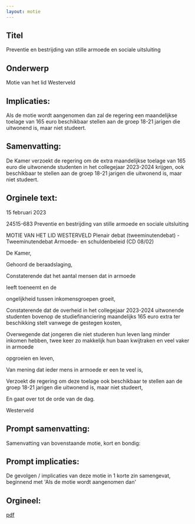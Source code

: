 ```yaml
---
layout: motie
---
```

## Titel
Preventie en bestrijding van stille armoede en sociale uitsluiting
## Onderwerp
Motie van het lid Westerveld
## Implicaties:

Als de motie wordt aangenomen dan zal de regering een maandelijkse toelage van 165 euro beschikbaar stellen aan de groep 18-21 jarigen die uitwonend is, maar niet studeert.
## Samenvatting:

De Kamer verzoekt de regering om de extra maandelijkse toelage van 165 euro die uitwonende studenten in het collegejaar 2023-2024 krijgen, ook beschikbaar te stellen aan de groep 18-21 jarigen die uitwonend is, maar niet studeert.
## Orginele text:


15 februari 2023

24515-683
Preventie en bestrijding van stille armoede en sociale uitsluiting

MOTIE VAN HET LID WESTERVELD
Plenair debat (tweeminutendebat) - Tweeminutendebat Armoede- en schuldenbeleid (CD 08/02)

De Kamer,

Gehoord de beraadslaging,

Constaterende dat het aantal mensen dat in armoede

leeft toeneemt en de

ongelijkheid tussen inkomensgroepen groeit,

Constaterende dat de overheid in het collegejaar 2023-2024 uitwonende
studenten bovenop de studiefinanciering maandelijks 165 euro extra ter
beschikking stelt vanwege de gestegen kosten,

Overwegende dat jongeren die niet studeren hun leven lang minder inkomen
hebben, twee keer zo makkelijk hun baan kwijtraken en veel vaker in armoede

opgroeien en leven,

Van mening dat ieder mens in armoede er een te veel is,

Verzoekt de regering om deze toelage ook beschikbaar te stellen aan de groep
18-21 jarigen die uitwonend is, maar niet studeert,

En gaat over tot de orde van de dag.

Westerveld


## Prompt samenvatting:
Samenvatting van bovenstaande motie, kort en bondig:


## Prompt implicaties:
De gevolgen / implicaties van deze motie in 1 korte zin samengevat, beginnend met 'Als de motie wordt aangenomen dan' 

## Orgineel:
[pdf](https://gegevensmagazijn.tweedekamer.nl/OData/v4/2.0/Document(5b4e04ff-3a58-45c5-881e-68027ef85fb9)/resource)
